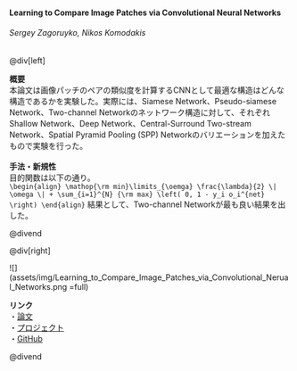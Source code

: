 #### Learning to Compare Image Patches via Convolutional Neural Networks
###### Sergey Zagoruyko, Nikos Komodakis

@div[left]

__概要__<br>
本論文は画像パッチのペアの類似度を計算するCNNとして最適な構造はどんな構造であるかを実験した。実際には、Siamese Network、Pseudo-siamese Network、Two-channel Networkのネットワーク構造に対して、それぞれShallow Network、Deep Network、Central-Surround Two-stream Network、Spatial Pyramid Pooling (SPP) Networkのバリエーションを加えたもので実験を行った。<br>
<br>
__手法・新規性__<br>
目的関数は以下の通り。<br>
`\begin{align} \mathop{\rm min}\limits_{\oemga} \frac{\lambda}{2} \| \omega \| + \sum_{i=1}^{N} {\rm max} \left( 0, 1 - y_i o_i^{net} \right) \end{align}`
結果として、Two-channel Networkが最も良い結果を出した。

@divend

@div[right]

![](assets/img/Learning_to_Compare_Image_Patches_via_Convolutional_Nerual_Networks.png =full)<br>

__リンク__<br>
・[論文](https://www.cv-foundation.org/openaccess/content_cvpr_2015/papers/Zagoruyko_Learning_to_Compare_2015_CVPR_paper.pdf)<br>
・[プロジェクト](http://imagine.enpc.fr/~zagoruys/publication/deepcompare/)<br>
・[GitHub](https://github.com/szagoruyko/cvpr15deepcompare)

@divend